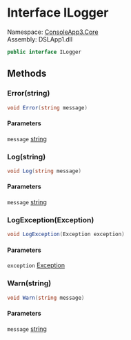 # <a id="ConsoleApp3_Core_ILogger"></a> Interface ILogger

Namespace: [ConsoleApp3.Core](ConsoleApp3.Core.md)  
Assembly: DSLApp1.dll  

```csharp
public interface ILogger
```

## Methods

### <a id="ConsoleApp3_Core_ILogger_Error_System_String_"></a> Error\(string\)

```csharp
void Error(string message)
```

#### Parameters

`message` [string](https://learn.microsoft.com/dotnet/api/system.string)

### <a id="ConsoleApp3_Core_ILogger_Log_System_String_"></a> Log\(string\)

```csharp
void Log(string message)
```

#### Parameters

`message` [string](https://learn.microsoft.com/dotnet/api/system.string)

### <a id="ConsoleApp3_Core_ILogger_LogException_System_Exception_"></a> LogException\(Exception\)

```csharp
void LogException(Exception exception)
```

#### Parameters

`exception` [Exception](https://learn.microsoft.com/dotnet/api/system.exception)

### <a id="ConsoleApp3_Core_ILogger_Warn_System_String_"></a> Warn\(string\)

```csharp
void Warn(string message)
```

#### Parameters

`message` [string](https://learn.microsoft.com/dotnet/api/system.string)

